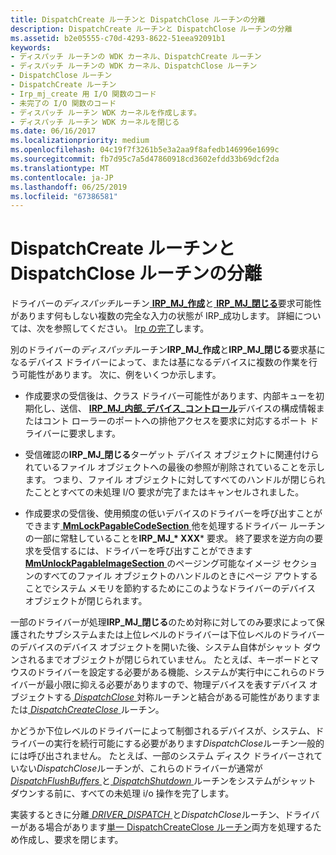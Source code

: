 ```yaml
---
title: DispatchCreate ルーチンと DispatchClose ルーチンの分離
description: DispatchCreate ルーチンと DispatchClose ルーチンの分離
ms.assetid: b2e05555-c70d-4293-8622-51eea92091b1
keywords:
- ディスパッチ ルーチンの WDK カーネル、DispatchCreate ルーチン
- ディスパッチ ルーチンの WDK カーネル、DispatchClose ルーチン
- DispatchClose ルーチン
- DispatchCreate ルーチン
- Irp_mj_create 用 I/O 関数のコード
- 未完了の I/O 関数のコード
- ディスパッチ ルーチン WDK カーネルを作成します。
- ディスパッチ ルーチン WDK カーネルを閉じる
ms.date: 06/16/2017
ms.localizationpriority: medium
ms.openlocfilehash: 04c19f7f3261b5e3a2aa9f8afedb146996e1699c
ms.sourcegitcommit: fb7d95c7a5d47860918cd3602efdd33b69dcf2da
ms.translationtype: MT
ms.contentlocale: ja-JP
ms.lasthandoff: 06/25/2019
ms.locfileid: "67386581"
---
```

# <a name="separate-dispatchcreate-and-dispatchclose-routines"></a>DispatchCreate ルーチンと DispatchClose ルーチンの分離





ドライバーの*ディスパッチ*ルーチン[ **IRP\_MJ\_作成**](https://docs.microsoft.com/windows-hardware/drivers/kernel/irp-mj-create)と[ **IRP\_MJ\_閉じる**](https://docs.microsoft.com/windows-hardware/drivers/kernel/irp-mj-close)要求可能性があります何もしない複数の完全な入力の状態が IRP\_成功します。 詳細については、次を参照してください。 [Irp の完了](completing-irps.md)します。

別のドライバーの*ディスパッチ*ルーチン**IRP\_MJ\_作成**と**IRP\_MJ\_閉じる**要求基になるデバイス ドライバーによって、または基になるデバイスに複数の作業を行う可能性があります。 次に、例をいくつか示します。

- 作成要求の受信後は、クラス ドライバー可能性があります、内部キューを初期化し、送信、 [ **IRP\_MJ\_内部\_デバイス\_コントロール**](https://docs.microsoft.com/windows-hardware/drivers/kernel/irp-mj-internal-device-control)デバイスの構成情報またはコント ローラーのポートへの排他アクセスを要求に対応するポート ドライバーに要求します。

- 受信確認の**IRP\_MJ\_閉じる**ターゲット デバイス オブジェクトに関連付けられているファイル オブジェクトへの最後の参照が削除されていることを示します。 つまり、ファイル オブジェクトに対してすべてのハンドルが閉じられたこととすべての未処理 I/O 要求が完了またはキャンセルされました。

- 作成要求の受信後、使用頻度の低いデバイスのドライバーを呼び出すことができます[ **MmLockPagableCodeSection** ](https://docs.microsoft.com/windows-hardware/drivers/ddi/content/wdm/nf-wdm-mmlockpagablecodesection)他を処理するドライバー ルーチンの一部に常駐していることを**IRP\_MJ\_* XXX*** 要求。 終了要求を逆方向の要求を受信するには、ドライバーを呼び出すことができます[ **MmUnlockPagableImageSection** ](https://docs.microsoft.com/windows-hardware/drivers/ddi/content/wdm/nf-wdm-mmunlockpagableimagesection)のページング可能なイメージ セクションのすべてのファイル オブジェクトのハンドルのときにページ アウトすることでシステム メモリを節約するためにこのようなドライバーのデバイス オブジェクトが閉じられます。

一部のドライバーが処理**IRP\_MJ\_閉じる**のため対称に対してのみ要求によって保護されたサブシステムまたは上位レベルのドライバーは下位レベルのドライバーのデバイスのデバイス オブジェクトを開いた後、システム自体がシャット ダウンされるまでオブジェクトが閉じられていません。 たとえば、キーボードとマウスのドライバーを設定する必要がある機能、システムが実行中にこれらのドライバーが最小限に抑える必要がありますので、物理デバイスを表すデバイス オブジェクトする[ *DispatchClose* ](https://docs.microsoft.com/windows-hardware/drivers/ddi/content/wdm/nc-wdm-driver_dispatch)対称ルーチンと結合がある可能性がありますまたは[ *DispatchCreateClose* ](https://docs.microsoft.com/windows-hardware/drivers/ddi/content/wdm/nc-wdm-driver_dispatch)ルーチン。

かどうか下位レベルのドライバーによって制御されるデバイスが、システム、ドライバーの実行を続行可能にする必要があります*DispatchClose*ルーチン一般的には呼び出されません。 たとえば、一部のシステム ディスク ドライバーされていない*DispatchClose*ルーチンが、これらのドライバーが通常が[ *DispatchFlushBuffers* ](https://docs.microsoft.com/windows-hardware/drivers/ddi/content/wdm/nc-wdm-driver_dispatch)と[ *DispatchShutdown* ](https://docs.microsoft.com/windows-hardware/drivers/ddi/content/wdm/nc-wdm-driver_dispatch)ルーチンをシステムがシャット ダウンする前に、すべての未処理 i/o 操作を完了します。

実装するときに分離[ *DRIVER_DISPATCH* ](https://docs.microsoft.com/windows-hardware/drivers/ddi/content/wdm/nc-wdm-driver_dispatch)と*DispatchClose*ルーチン、ドライバーがある場合があります[単一 DispatchCreateClose ルーチン](a-single-dispatchcreateclose-routine.md)両方を処理するため作成し、要求を閉じます。

 

 




